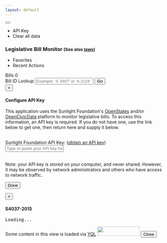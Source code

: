 ```yaml
---
layout: default
---
```


<div class="btn-group pull-right">
  <button type="button" class="btn btn-default dropdown-toggle glyphicon glyphicon-cog" data-toggle="dropdown"> <span class="caret"></span></button>
  <ul class="dropdown-menu" role="menu">
    <li><a id="changeAPIKey-button">API Key</a></li>
    <li><a id="clearAll-button">Clear all data</a></li>
  </ul>
</div>

<div class="page-header">
  <h3>Legislative Bill Monitor <small>(See also <a href="{{site.baseUrl}}/laws">laws</a>)</small></h3>
  <ul class="nav nav-pills">
    <li role="presentation"><a>Favorites</a></li>
    <li role="presentation" class="active"><a>Recent Actions</a></li>
  </ul>
</div>

<div class="panel panel-default">
  <div class="panel-heading">Bills <span class="label label-primary pull-right" id="bills-count">0</span></div>
  <div class="panel-body">
    <div class="form-group" id="bill-lookup-formgroup">
      <label class="control-label" for="bill-lookup-input">Bill ID Lookup</label>
      <input type="text" class="form-control" id="bill-lookup-input" placeholder="Example: 'S 3407' or 'A 2118'">
      <button type="submit" id="bill-lookup-button" class="btn btn-default">Go</button>
    </div>
    <div class="list-group" id="bills-list">
    </div>
  </div>
</div>

<div class="modal fade" id="apikey-modal">
  <div class="modal-dialog">
    <div class="modal-content">
      <form id="apikey-form">
        <div class="modal-header">
          <button type="button" class="close" data-dismiss="modal" aria-label="Close"><span aria-hidden="true">&times;</span></button>
          <h4 class="modal-title">Configure API Key</h4>
        </div>
        <div class="modal-body">
          <p>This application uses the Sunlight Foundation's <a href="http://openstates.org/" target="_new">OpenStates</a> and/or <a href="http://opencivicdata.org/" target="_new">OpenCivicData</a> platform to monitor legislative bills. To access this information, an API key is required. If you do not have one, use the link below to get one, then return here and supply it below.</p>
          <center></center>
          <br />
          <div class="form-group" id="apikey-formgroup">
            <label class="control-label" for="apikey-input">Sunlight Foundation API Key:</label> (<a href="https://sunlightfoundation.com/api/accounts/register/" target="_new">obtain an API key</a>)
            <input type="text" class="form-control" id="apikey-input" placeholder="Type or paste your API key here">
            <span id="apikey-errortext"></span>
          </div>
          <br />
          <p class="text-muted">Note: your API key is stored on your computer, and never shared. However, it may be observed by network administrators and others who have access to network traffic.</p>
        </div>
        <div class="modal-footer">
          <button type="submit" class="btn btn-primary">Done</button>
        </div>
      </form>
    </div>
  </div>
</div>

<div class="modal fade" id="bill-preview">
  <div class="modal-dialog modal-lg">
    <div class="modal-content">
      <div class="modal-header">
        <button type="button" class="close" data-dismiss="modal" aria-label="Close"><span aria-hidden="true">&times;</span></button>
        <h4 class="modal-title" id="bill-id">S4037-2015</h4>
      </div>
      <div class="modal-body" id="bill-content">
        <pre id="bill-text">Loading...</pre>
      </div>
      <div class="modal-footer">
        <span class="pull-left">Some content in this view is loaded via <a href="https://developer.yahoo.com/yql">YQL</a> <a href="https://www.yahoo.com/?ilc=401" target="_blank"> <img src="https://poweredby.yahoo.com/purple.png" width="134" height="29"/></a></span>
        <button type="button" class="btn btn-default" data-dismiss="modal">Close</button>
      </div>
    </div>
  </div>
</div>

<script type="text/javascript" src="http://d3js.org/d3.v3.min.js" charset="utf-8"></script>
<script>
// bootstrap.js is loaded from _layouts/index.html


// **********************************************************view event handlers

// populate page content from source APIs
//    (also prompts for API key, etc, if no configuration/data saved locally)
$( document ).ready( function() {
  if (localStorage.openStatesAPIKey === undefined) {
    showAPIKeyModal();
  } else {
    d3.json("http://openstates.org/api/v1/bills?q=cyber&state=ny&updated_since=2015-01-01&type=bill&apikey=" + localStorage.openStatesAPIKey, function(error, billData){
      if (error) return console.warn(error);
      if (billData == undefined) { alert("Unable to load data"); return; }
      d3.select("#bills-count").text(billData.length);
      d3.select("#bills-list").selectAll("a").data(billData)
        .enter().append("a")
          // .attr("href", function(d) { return d.link })
          .classed("list-group-item", true)
          .html(function(d) {
            return "<button class='btn btn-default glyphicon glyphicon-heart pull-right'></button><h4>"+ d.title + " (" + d.bill_id + ")</h4><p class='text-muted'>Updated: " + d.updated_at + "</p>"
          });
      d3.select(".list-group").selectAll("a").sort(function(a,b) {
        return d3.descending(a.updated_at, b.updated_at);
      });

    })
  // showBillModal({bill_id: "S 4072"})
  }
});

// handler to perform bill lookup based upon text input
$("#bill-lookup-button").click(function() {
  showBillModal({bill_id: $("#bill-lookup-input").val()})
});

// handler to manually show API key config dialog
$("#changeAPIKey-button").click(function(){
    showAPIKeyModal();
});

// handler to select input text & set focus when API key config dialog is shown
$("#apikey-modal").on("shown.bs.modal", function(e){
  $("#apikey-input").select();  
  $("#apikey-input").focus();
});

// handler to check API key and then dismiss API key config dialog
$("#apikey-form").submit(function(e){
  e.preventDefault();
  validateAPIKey($("#apikey-input").val(),
    function(data, textStatus, jqXHR){
      localStorage.openStatesAPIKey = $("#apikey-input").val();
      $("#apikey-formgroup").removeClass("has-error");
      $("#apikey-errortext").removeClass("text-danger").text("");
      $("#apikey-modal").modal("hide");
    },
    function(jqXHR, textStatus, errorThrown){
      $("#apikey-formgroup").addClass("has-error");
      $("#apikey-errortext").addClass("text-danger").text("Error: incorrect API key, or error validating.");
      $("#apikey-input").select();  
      $("#apikey-input").focus();
  });
});

// handler to clear all locally-stored data
$("#clearAll-button").click(function(){
    clearAllData();
    location.reload();
});

// ********************************************************controllers/functions
// check the API key to see if it is valid
function validateAPIKey(key, success, error) {
  $.getJSON("http://openstates.org/api/v1/metadata/ny/?apikey=" + key)
    .success(success)
    .error(error);
}

// display the API key config modal after local-loading stored API key
function showAPIKeyModal() {
  $("#apikey-input").val(localStorage.openStatesAPIKey);
  $("#apikey-modal").modal();
}

// display the Bill modal
//    pro tip: load in the content before displaying it!
function showBillModal(openStatesData) {
  getBillHtml(openStatesData.bill_id.replace(/ /g,''), function(billHtml){
    $("#bill-id").text(openStatesData.bill_id);
    $("#bill-text").html(billHtml);
    $("#bill-preview").modal();
  })  
}

// retrieve bill text HTML fragment using YQL to drop the rest of the page
function getBillHtml(id, success, error) {
  $.get("https://query.yahooapis.com/v1/public/yql?q=select%20*%20from%20html%20where%20url%3D%22http%3A%2F%2Fassembly.state.ny.us%2Fleg%2F%3Fsh%3Dprintbill%26bn%3D" + id + "%22%20and%20xpath%3D%22%2F%2Fbody%2Fpre%22&format=json")
    .success(function(data){success(data.query.results.pre)})
    .error(error);
}


function loadBillActivity(keywords,updated_since,callback){
  //
}

// clear all locally stored information - makes the app reset to first-time use
function clearAllData() {
  localStorage.removeItem("openStatesAPIKey");
  localStorage.removeItem("openStatesSearchTerms");
  localStorage.removeItem("lastUpdated");
}

</script>
